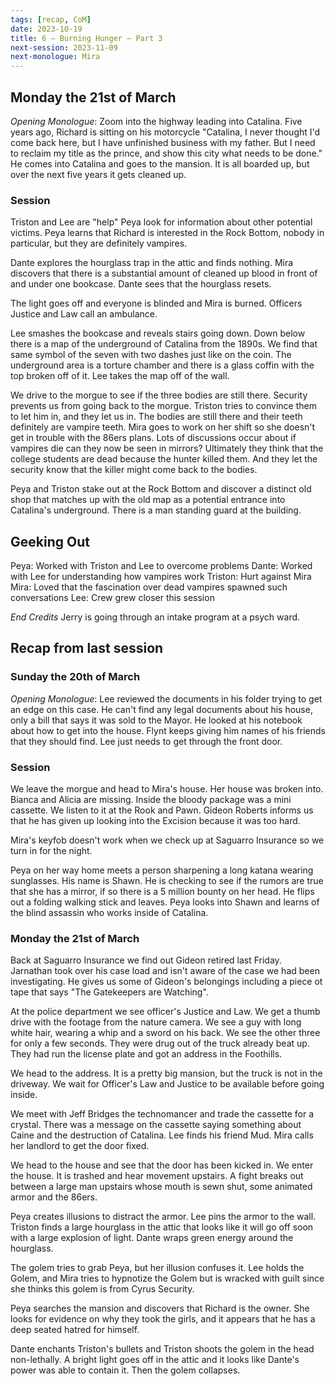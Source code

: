 ```yaml
---
tags: [recap, CoM]
date: 2023-10-19
title: 6 – Burning Hunger – Part 3
next-session: 2023-11-09
next-monologue: Mira
---
```

## Monday the 21st of March
*Opening Monologue*: Zoom into the highway leading into Catalina. Five years ago, Richard is sitting on his motorcycle "Catalina, I never thought I'd come back here, but I have unfinished business with my father. But I need to reclaim my title as the prince, and show this city what needs to be done." He comes into Catalina and goes to the mansion. It is all boarded up, but over the next five years it gets cleaned up.

### Session
Triston and Lee are "help" Peya look for information about other potential victims. Peya learns that Richard is interested in the Rock Bottom, nobody in particular, but they are definitely vampires.

Dante explores the hourglass trap in the attic and finds nothing. Mira discovers that there is a substantial amount of cleaned up blood in front of and under one bookcase. Dante sees that the hourglass resets.

The light goes off and everyone is blinded and Mira is burned. Officers Justice and Law call an ambulance.

Lee smashes the bookcase and reveals stairs going down. Down below there is a map of the underground of Catalina from the 1890s. We find that same symbol of the seven with two dashes just like on the coin. The underground area is a torture chamber and there is a glass coffin with the top broken off of it. Lee takes the map off of the wall.

We drive to the morgue to see if the three bodies are still there. Security prevents us from going back to the morgue. Triston tries to convince them to let him in, and they let us in. The bodies are still there and their teeth definitely are vampire teeth.  Mira goes to work on her shift so she doesn't get in trouble with the 86ers plans. Lots of discussions occur about if vampires die can they now be seen in mirrors? Ultimately they think that the college students are dead because the hunter killed them. And they let the security know that the killer might come back to the bodies.

Peya and Triston stake out at the Rock Bottom and discover a distinct old shop that matches up with the old map as a potential entrance into Catalina's underground. There is a man standing guard at the building.

## Geeking Out
Peya: Worked with Triston and Lee to overcome problems
Dante: Worked with Lee for understanding how vampires work
Triston: Hurt against Mira
Mira: Loved that the fascination over dead vampires spawned such conversations
Lee: Crew grew closer this session

*End Credits*
Jerry is going through an intake program at a psych ward.

## Recap from last session
### Sunday the 20th of March
*Opening Monologue*: Lee reviewed the documents in his folder trying to get an edge on this case. He can't find any legal documents about his house, only a bill that says it was sold to the Mayor. He looked at his notebook about how to get into the house. Flynt keeps giving him names of his friends that they should find. Lee just needs to get through the front door.

### Session
We leave the morgue and head to Mira's house. Her house was broken into. Bianca and Alicia are missing. Inside the bloody package was a mini cassette. We listen to it at the Rook and Pawn. Gideon Roberts informs us that he has given up looking into the Excision because it was too hard.

Mira's keyfob doesn't work when we check up at Saguarro Insurance so we turn in for the night.

Peya on her way home meets a person sharpening a long katana wearing sunglasses. His name is Shawn. He is checking to see if the rumors are true that she has a mirror, if so there is a 5 million bounty on her head. He flips out a folding walking stick and leaves. Peya looks into Shawn and learns of the blind assassin who works inside of Catalina.

### Monday the 21st of March
Back at Saguarro Insurance we find out Gideon retired last Friday. Jarnathan took over his case load and isn't aware of the case we had been investigating. He gives us some of Gideon's belongings including a piece ot tape that says "The Gatekeepers are Watching".

At the police department we see officer's Justice and Law. We get a thumb drive with the footage from the nature camera. We see a guy with long white hair, wearing a whip and a sword on his back. We see the other three for only a few seconds. They were drug out of the truck already beat up. They had run the license plate and got an address in the Foothills.

We head to the address. It is a pretty big mansion, but the truck is not in the driveway. We wait for Officer's Law and Justice to be available before going inside.

We meet with Jeff Bridges the technomancer and trade the cassette for a crystal. There was a message on the cassette saying something about Caine and the destruction of Catalina. Lee finds his friend Mud. Mira calls her landlord to get the door fixed.

We head to the house and see that the door has been kicked in. We enter the house. It is trashed and hear movement upstairs. A fight breaks out between a large man upstairs whose mouth is sewn shut, some animated armor and the 86ers.

Peya creates illusions to distract the armor. Lee pins the armor to the wall. Triston finds a large hourglass in the attic that looks like it will go off soon with a large explosion of light. Dante wraps green energy around the hourglass.

The golem tries to grab Peya, but her illusion confuses it. Lee holds the Golem, and Mira tries to hypnotize the Golem but is wracked with guilt since she thinks this golem is from Cyrus Security.

Peya searches the mansion and discovers that Richard is the owner. She looks for evidence on why they took the girls, and it appears that he has a deep seated hatred for himself. 

Dante enchants Triston's bullets and Triston shoots the golem in the head non-lethally. A bright light goes off in the attic and it looks like Dante's power was able to contain it. Then the golem collapses.